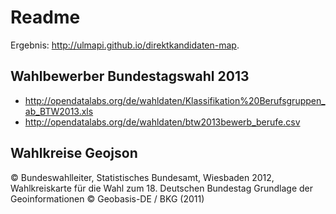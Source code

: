 # Readme

Ergebnis: http://ulmapi.github.io/direktkandidaten-map.


## Wahlbewerber Bundestagswahl 2013 

 * http://opendatalabs.org/de/wahldaten/Klassifikation%20Berufsgruppen_ab_BTW2013.xls
 * http://opendatalabs.org/de/wahldaten/btw2013bewerb_berufe.csv

 
## Wahlkreise Geojson

© Bundeswahlleiter, Statistisches Bundesamt, Wiesbaden 2012, 
Wahlkreiskarte für die Wahl zum 18. Deutschen Bundestag
Grundlage der Geoinformationen © Geobasis-DE / BKG (2011)
